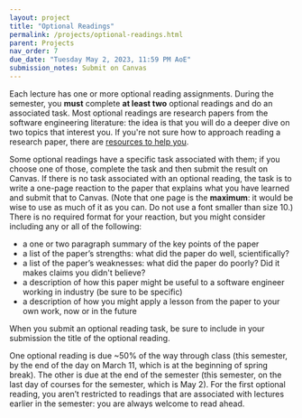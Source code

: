 ```yaml
---
layout: project
title: "Optional Readings"
permalink: /projects/optional-readings.html
parent: Projects
nav_order: 7
due_date: "Tuesday May 2, 2023, 11:59 PM AoE"
submission_notes: Submit on Canvas
---
```


Each lecture has one or more optional reading assignments.
During the semester, you **must** complete **at least two** optional readings and do
an associated task. Most optional readings are research papers from
the software engineering literature: the idea is that you will do a
deeper dive on two topics that interest you. If you're not sure how to
approach reading a research paper, there are [resources to help you](../tutorials/how-to-read-a-paper.md).

Some optional readings have a specific task associated with them; if
you choose one of those, complete the task and then submit the result
on Canvas. If there is no task associated with an optional reading,
the task is to write a one-page reaction to the paper that explains what you
have learned and submit that to Canvas. (Note that one page is the **maximum**:
it would be wise to use as much of it as you can. Do not use a font smaller than size
10.)
There is no required format for your reaction, but you might
consider including any or all of the following:
* a one or two paragraph summary of the key points of the paper
* a list of the paper’s strengths: what did the paper do well, scientifically?
* a list of the paper’s weaknesses: what did the paper do poorly? Did it makes claims you didn't believe?
* a description of how this paper might be useful to a software engineer working in industry (be sure to be specific)
* a description of how you might apply a lesson from the paper to your own work, now or in the future

When you submit an optional reading task, be sure to include in your submission the title
of the optional reading.

One optional reading is due ~50% of the way through class (this semester,
by the end of the day on March 11, which is at the beginning of spring break).
The other is due at the end of the
semester (this semester, on the last day of courses for the semester, which is May 2).
For the first optional reading, you aren’t restricted to
readings that are associated with lectures earlier in the semester:
you are always welcome to read ahead.